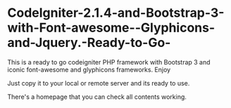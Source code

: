 CodeIgniter-2.1.4-and-Bootstrap-3-with-Font-awesome--Glyphicons-and-Jquery.-Ready-to-Go-
========================================================================================

This is a ready to go codeigniter PHP framework with Bootstrap 3 and iconic font-awesome and glyphicons frameworks. Enjoy

Just copy it to your local or remote server and its ready to use.

There's a homepage that you can check all contents working.
